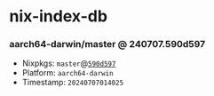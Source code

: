 # nix-index-db
### aarch64-darwin/master @ 240707.590d597
- Nixpkgs: `master`@[`590d597`](https://github.com/NixOS/nixpkgs/commit/590d59741784b877b57bc816c76e787d94034f54)
- Platform: `aarch64-darwin`
- Timestamp: `20240707014025`
